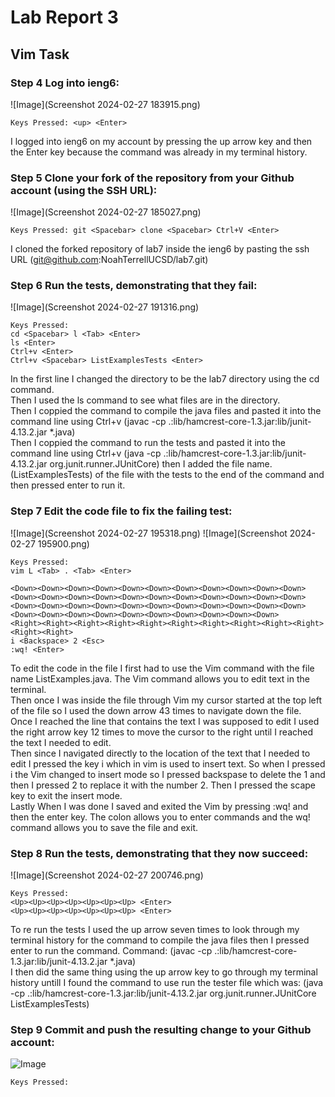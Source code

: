 # Lab Report 3
## Vim Task
### Step 4 Log into ieng6:

![Image](Screenshot 2024-02-27 183915.png)
```
Keys Pressed: <up> <Enter>
```
I logged into ieng6 on my account by pressing the up arrow key and then the Enter key because the command was already in my terminal history.

### Step 5 Clone your fork of the repository from your Github account (using the SSH URL):

![Image](Screenshot 2024-02-27 185027.png)
```
Keys Pressed: git <Spacebar> clone <Spacebar> Ctrl+V <Enter>
```
I cloned the forked repository of lab7 inside the ieng6 by pasting the ssh URL (git@github.com:NoahTerrellUCSD/lab7.git)

### Step 6 Run the tests, demonstrating that they fail:

![Image](Screenshot 2024-02-27 191316.png)
```
Keys Pressed:
cd <Spacebar> l <Tab> <Enter>
ls <Enter>
Ctrl+v <Enter>
Ctrl+v <Spacebar> ListExamplesTests <Enter>
```
In the first line I changed the directory to be the lab7 directory using the cd command.<br/>
Then I used the ls command to see what files are in the directory.<br/>
Then I coppied the command to compile the java files and pasted it into the command line using Ctrl+v (javac -cp .:lib/hamcrest-core-1.3.jar:lib/junit-4.13.2.jar *.java)<br/>
Then I coppied the command to run the tests and pasted it into the command line using Ctrl+v (java -cp .:lib/hamcrest-core-1.3.jar:lib/junit-4.13.2.jar org.junit.runner.JUnitCore) then I added the file name. <br/>(ListExamplesTests) of the file with the tests to the end of the command and then pressed enter to run it. 

### Step 7 Edit the code file to fix the failing test:

![Image](Screenshot 2024-02-27 195318.png)
![Image](Screenshot 2024-02-27 195900.png)
```
Keys Pressed:
vim L <Tab> . <Tab> <Enter>

<Down><Down><Down><Down><Down><Down><Down><Down><Down><Down><Down><Down><Down><Down><Down><Down><Down><Down><Down><Down><Down><Down><Down><Down><Down><Down><Down><Down><Down><Down><Down><Down><Down><Down><Down><Down><Down><Down><Down><Down><Down><Down><Down>
<Right><Right><Right><Right><Right><Right><Right><Right><Right><Right><Right><Right>
i <Backspace> 2 <Esc>
:wq! <Enter>
```
To edit the code in the file I first had to use the Vim command with the file name ListExamples.java. The Vim command allows you to edit text in the terminal. <br/>
Then once I was inside the file through Vim my cursor started at the top left of the file so I used the down arrow 43 times to navigate down the file. <br/>
Once I reached the line that contains the text I was supposed to edit I used the right arrow key 12 times to move the cursor to the right until I reached the text I needed to edit. <br/>
Then since I navigated directly to the location of the text that I needed to edit I pressed the key i which in vim is used to insert text. So when I pressed i the Vim changed to insert mode so I pressed backspase to delete the 1 and then I pressed 2 to replace it with the number 2. Then I pressed the scape key to exit the insert mode. <br/>
Lastly When I was done I saved and exited the Vim by pressing :wq! and then the enter key. The colon allows you to enter commands and the wq! command allows you to save the file and exit. 


### Step 8 Run the tests, demonstrating that they now succeed:

![Image](Screenshot 2024-02-27 200746.png)

```
Keys Pressed:
<Up><Up><Up><Up><Up><Up><Up> <Enter>
<Up><Up><Up><Up><Up><Up><Up> <Enter>
```
To re run the tests I used the up arrow seven times to look through my terminal history for the command to compile the java files then I pressed enter to run the command. Command: (javac -cp .:lib/hamcrest-core-1.3.jar:lib/junit-4.13.2.jar *.java) <br/>
I then did the same thing using the up arrow key to go through my terminal history untill I found the command to use run the tester file which was: (java -cp .:lib/hamcrest-core-1.3.jar:lib/junit-4.13.2.jar org.junit.runner.JUnitCore ListExamplesTests)

### Step 9 Commit and push the resulting change to your Github account:

![Image]()

```
Keys Pressed:

```






